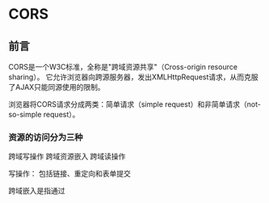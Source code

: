 # CORS

## 前言

CORS是一个W3C标准，全称是"跨域资源共享"（Cross-origin resource sharing）。
它允许浏览器向跨源服务器，发出XMLHttpRequest请求，从而克服了AJAX只能同源使用的限制。

浏览器将CORS请求分成两类：简单请求（simple request）和非简单请求（not-so-simple request）。

### 资源的访问分为三种

跨域写操作
跨域资源嵌入
跨域读操作

写操作： 包括链接、重定向和表单提交

跨域嵌入是指通过 <script>、 <link>、 <img>、 <video>、 <audio>、 <object>、 <embed>、 <iframe> 等标签加载的子资源。默认情况下它们均被允许跨域嵌入。不过 <iframe> 有点特别 —— 因为它的目的是在框架内加载不同的页面，可以使用 X-Frame-options 响应头控制其是否可以跨域加载。

跨域读取 是由 AJAX / fetch 获取子资源所产生的。默认情况下，浏览器会限制此类请求。当然，有一种通过嵌入子资源的方法也能实现跨域读取，不过相应地，如今的浏览器也存在着另一个策略来应对这种方法。如果你的浏览器已更新至最新版本，那么它应该已经实现以上的策略了。

浏览器获取到来自服务器的响应时，它会去检查响应头的 Access-Control-Allow-Origin 属性值，用以决定是否让页面读取响应内容。

### 简单请求

（1) 请求方法是以下三种方法之一：
    HEAD
    GET
    POST
（2）HTTP的头信息不超出以下几种字段：
    Accept
    Accept-Language
    Content-Language
    Last-Event-ID
    Content-Type：只限于三个值application/x-www-form-urlencoded、multipart/form-data、text/plain

其他是复杂请求

这是为了兼容表单（form），因为历史上表单一直可以发出跨域请求。AJAX 的跨域设计就是，只要表单可以发，AJAX 就可以直接发。

### 例子

app.js

```js
const express = require('express')
const app = express()
const port = 5000
app.use('/', (req, res) => {
  // res.header("Access-Control-Allow-Origin", "*");
  res.send('Hello World!')
  next()
})

app.listen(port, () => console.log(`Example app listening at http://localhost:${port}`))

```

app2.js

```js
const express = require('express');
const app = express();
const port = 3000
app.use(express.static('./public'));
app.listen(port, () => console.log(`Example app listening at http://localhost:${port}`))
```

public/index.html

```html
<!DOCTYPE html>
<html>
  <head>
    <meta charset="utf-8" />
    <meta http-equiv="X-UA-Compatible" content="IE=edge" />
    <title>option</title>
    <meta name="viewport" content="width=device-width, initial-scale=1" />
  </head>
  <body></body>
  <script>
    var url = 'http://127.0.0.1:5000'
    var xhr = new XMLHttpRequest()
    xhr.open('get', url, true)
    // xhr.setRequestHeader('X-Custom-Header', 'value');
    xhr.send()
  </script>
</html>

```

启动
node app.js
node app2.js

访问 <http://127.0.0.1:3000>  自动会发起一请求 <http://127.0.0.1:5000>

浏览器发现这次跨源AJAX请求是简单请求，就自动在头信息之中，添加一个Origin字段。

```
Origin: http://127.0.0.1:3000
```

控制台报错了
Access to XMLHttpRequest at 'http://127.0.0.1:5000/' from origin 'http://127.0.0.1:3000' has been blocked by CORS policy: No 'Access-Control-Allow-Origin' header is present on the requested resource.
请求的资源没有设置 Access-Control-Allow-Origin 头

我加上了app.js添加头

```js
app.use('/', (req, res, next) => {
  res.header("Access-Control-Allow-Origin", "http://127.0.0.1:4000");
  res.send('Hello World!')
})
```

重启node

依旧报错，
Access to XMLHttpRequest at 'http://127.0.0.1:5000/' from origin 'http://127.0.0.1:3000' has been blocked by CORS policy: The 'Access-Control-Allow-Origin' header has a value 'http://127.0.0.1:4000' that is not equal to the supplied origin.
因为我设置域名不再支持域名清单内，支持<http://127.0.0.1:4000> 访问

```js
app.use('/', (req, res, next) => {
  res.header("Access-Control-Allow-Origin", "*");
  res.send('Hello World!')
})
```

可以了

我们发现get请求是没有发送option请求的，我们给它加个自定义头

```js
xhr.open('get', url, true)
xhr.setRequestHeader('X-Custom-Header', 'value');
```

``

查看network，发现多了一个option 请求
控制台 显示 x-custom-header 在预检请求中 不被 Access-Control-Allow-Headers允许
Access to XMLHttpRequest at 'http://127.0.0.1:5000/' from origin 'http://127.0.0.1:3000' has been blocked by CORS policy: Request header field x-custom-header is not allowed by Access-Control-Allow-Headers in preflight response.

这时get就成为复杂请求了

app.js
我们要设置Access-Control-Allow-Headers，然后重启  app.js

```js
  res.header("Access-Control-Allow-Headers", "x-custom-header");
```

这样我们简单的复现了option 请求，遇到问题如何去解决，少什么头就需要加什么头

你会发现我们很少见到option请求，而我们刷新页面一次就会发起一次option预检请求

我们要设置 Access-Control-Max-Age 预检请求缓存时间，缓存有效时间不用再次请求

app.js

```js
  res.header(" Access-Control-Max-Age", "60");
```

设置后我发现怎么都不行，原来我设置了 chrome 的disabled cache，关掉就可以缓存了，不用发预检请求了

app.js

```js
  res.header("Access-Control-Allow-Methods", "OPTIONS");
```

index.html

```js
xhr.open('delete', url, true)
```

控制台
Access to XMLHttpRequest at 'http://127.0.0.1:5000/' from origin 'http://127.0.0.1:3000' has been blocked by CORS policy: Response to preflight request doesn't pass access control check: It does not have HTTP ok status.

Status Code: 500 Internal Server Error
预检请求没有通过控制检查，没有成功状态码，脚本报错了 原来我逗号写错了

app.js

```js
  res.header("Access-Control-Allow-Methods", "OPTIONS");
```

控制台
(index):1 Access to XMLHttpRequest at 'http://127.0.0.1:5000/' from origin 'http://127.0.0.1:3000' has been blocked by CORS policy: Method DELETE is not allowed by Access-Control-Allow-Methods in preflight response.
 预检请求的 Access-Control-Allow-Methods 中不允许 使用DELETE 方法

app.js

```js
  res.header("Access-Control-Allow-Methods", "DELETE");
```

ok！

如果我们想要携带cookie呢？
index.html

```js
    xhr.withCredentials = true
```

控制台报错
Access to XMLHttpRequest at 'http://127.0.0.1:5000/' from origin 'http://127.0.0.1:3000' has been blocked by CORS policy: Response to preflight request doesn't pass access control check: The value of the 'Access-Control-Allow-Origin' header in the response must not be the wildcard '*' when the request's credentials mode is 'include'. The credentials mode of requests initiated by the XMLHttpRequest is controlled by the withCredentials attribute.
预检请求没有通过访问控制检查，当请求credentials 是 include ， Access-Control-Allow-Origin不能设置为 通配符*

app.js

```js
  res.header("Access-Control-Allow-Origin", "http://127.0.0.1:3000");
```

还是报错，还得加上 Access-Control-Allow-Credentials ，不然请求不允许带 cookie
app.js

```js
    res.header("Access-Control-Allow-Credentials", "true");
```

服务器要设置cookie呢？

```js
      res.header("set-cookie", "test123");
```

如果不设置 index.html  xhr.withCredentials = true,服务端设置了，浏览器也不会设置cookie成功
app.js

```js
    res.header("Access-Control-Allow-Credentials", "true");
```

#### cors 关键字段

如果Origin指定的域名在许可范围内，服务器返回的响应，会多出几个头信息字段。

```nginx
Access-Control-Allow-Origin: <http://api.bob.com>
Access-Control-Allow-Credentials: true
Access-Control-Expose-Headers: FooBar
Content-Type: text/html; charset=utf-8
```

（1）Access-Control-Allow-Origin

该字段是必须的。它的值要么是请求时Origin字段的值，要么是一个*，表示接受任意域名的请求。

（2）Access-Control-Allow-Credentials

该字段可选。它的值是一个布尔值，表示是否允许发送Cookie。默认情况下，Cookie不包括在CORS请求之中。设为true，即表示服务器明确许可，Cookie可以包含在请求中，一起发给服务器。这个值也只能设为true，如果服务器不要浏览器发送Cookie，删除该字段即可。

（3）Access-Control-Expose-Headers

该字段可选。CORS请求时，XMLHttpRequest对象的getResponseHeader()方法只能拿到6个基本字段：Cache-Control、Content-Language、Content-Type、Expires、Last-Modified、Pragma。如果想拿到其他字段，就必须在Access-Control-Expose-Headers里面指定。上面的例子指定，getResponseHeader('FooBar')可以返回FooBar字段的值。

#### withCredentials 属性

上面说到，CORS请求默认不发送Cookie和HTTP认证信息。如果要把Cookie发到服务器，一方面要服务器同意，指定Access-Control-Allow-Credentials字段。

Access-Control-Allow-Credentials: true
另一方面，开发者必须在AJAX请求中打开withCredentials属性。

var xhr = new XMLHttpRequest();
xhr.withCredentials = true;
否则，即使服务器同意发送Cookie，浏览器也不会发送。或者，服务器要求设置Cookie，浏览器也不会处理。

但是，如果省略withCredentials设置，有的浏览器还是会一起发送Cookie。这时，可以显式关闭withCredentials。

xhr.withCredentials = false;
需要注意的是，如果要发送Cookie，Access-Control-Allow-Origin就不能设为星号，必须指定明确的、与请求网页一致的域名。同时，Cookie依然遵循同源政策，只有用服务器域名设置的Cookie才会上传，其他域名的Cookie并不会上传，且（跨源）原网页代码中的document.cookie也无法读取服务器域名下的Cookie。

### 复杂请求

非简单请求是那种对服务器有特殊要求的请求，比如请求方法是PUT或DELETE，或者Content-Type字段的类型是application/json。

非简单请求的CORS请求，会在正式通信之前，增加一次HTTP查询请求，称为"预检"请求（preflight）。

浏览器先询问服务器，当前网页所在的域名是否在服务器的许可名单之中，以及可以使用哪些HTTP动词和头信息字段。只有得到肯定答复，浏览器才会发出正式的XMLHttpRequest请求，否则就报错。

下面是一段浏览器的JavaScript脚本。

```js
var url = 'http://api.alice.com/cors';
var xhr = new XMLHttpRequest();
xhr.open('PUT', url, true);
xhr.setRequestHeader('X-Custom-Header', 'value');
xhr.send();
```

上面代码中，HTTP请求的方法是PUT，并且发送一个自定义头信息X-Custom-Header。

浏览器发现，这是一个非简单请求，就自动发出一个"预检"请求，要求服务器确认可以这样请求。下面是这个"预检"请求的HTTP头信息。

```nginx
OPTIONS /cors HTTP/1.1
Origin: <http://api.bob.com>
Access-Control-Request-Method: PUT
Access-Control-Request-Headers: X-Custom-Header
Host: api.alice.com
Accept-Language: en-US
Connection: keep-alive
User-Agent: Mozilla/5.0...
```

"预检"请求用的请求方法是OPTIONS，表示这个请求是用来询问的。头信息里面，关键字段是Origin，表示请求来自哪个源。

除了Origin字段，"预检"请求的头信息包括两个特殊字段。

（1）Access-Control-Request-Method

该字段是必须的，用来列出浏览器的CORS请求会用到哪些HTTP方法，上例是PUT。

（2）Access-Control-Request-Headers

该字段是一个逗号分隔的字符串，指定浏览器CORS请求会额外发送的头信息字段，上例是X-Custom-Header。

### 预检请求的回应

服务器收到"预检"请求以后，检查了Origin、Access-Control-Request-Method和Access-Control-Request-Headers字段以后，确认允许跨源请求，就可以做出回应。

```
HTTP/1.1 200 OK
Date: Mon, 01 Dec 2008 01:15:39 GMT
Server: Apache/2.0.61 (Unix)
Access-Control-Allow-Origin: http://api.bob.com
Access-Control-Allow-Methods: GET, POST, PUT
Access-Control-Allow-Headers: X-Custom-Header
Content-Type: text/html; charset=utf-8
Content-Encoding: gzip
Content-Length: 0
Keep-Alive: timeout=2, max=100
Connection: Keep-Alive
Content-Type: text/plain
```

上面的HTTP回应中，关键的是Access-Control-Allow-Origin字段，表示<http://api.bob.com可以请求数据。该字段也可以设为星号，表示同意任意跨源请求。>

```
Access-Control-Allow-Origin: *
```

如果服务器否定了"预检"请求，会返回一个正常的HTTP回应，但是没有任何CORS相关的头信息字段。这时，浏览器就会认定，服务器不同意预检请求，因此触发一个错误，被XMLHttpRequest对象的onerror回调函数捕获。控制台会打印出如下的报错信息。

```
XMLHttpRequest cannot load <http://api.alice.com.>
Origin <http://api.bob.com> is not allowed by Access-Control-Allow-Origin.
```

服务器回应的其他CORS相关字段如下。

```
Access-Control-Allow-Methods: GET, POST, PUT
Access-Control-Allow-Headers: X-Custom-Header
Access-Control-Allow-Credentials: true
Access-Control-Max-Age: 1728000
```

（1）Access-Control-Allow-Methods

该字段必需，它的值是逗号分隔的一个字符串，表明服务器支持的所有跨域请求的方法。注意，返回的是所有支持的方法，而不单是浏览器请求的那个方法。这是为了避免多次"预检"请求。

（2）Access-Control-Allow-Headers

如果浏览器请求包括Access-Control-Request-Headers字段，则Access-Control-Allow-Headers字段是必需的。它也是一个逗号分隔的字符串，表明服务器支持的所有头信息字段，不限于浏览器在"预检"中请求的字段。

（3）Access-Control-Allow-Credentials

该字段与简单请求时的含义相同。

（4）Access-Control-Max-Age

该字段可选，用来指定本次预检请求的有效期，单位为秒。上面结果中，有效期是20天（1728000秒），即允许缓存该条回应1728000秒（即20天），在此期间，不用发出另一条预检请求。

### 浏览器的正常请求和回应

一旦服务器通过了"预检"请求，以后每次浏览器正常的CORS请求，就都跟简单请求一样，会有一个Origin头信息字段。服务器的回应，也都会有一个Access-Control-Allow-Origin头信息字段。

下面是"预检"请求之后，浏览器的正常CORS请求。

```
PUT /cors HTTP/1.1
Origin: <http://api.bob.com>
Host: api.alice.com
X-Custom-Header: value
Accept-Language: en-US
Connection: keep-alive
User-Agent: Mozilla/5.0...
```

上面头信息的Origin字段是浏览器自动添加的。

下面是服务器正常的回应。

```
Access-Control-Allow-Origin: <http://api.bob.com>
Content-Type: text/html; charset=utf-8
```

上面头信息中，Access-Control-Allow-Origin字段是每次回应都必定包含的。

### 与JSONP的比较

```js
<script src="http://example.com/data.php?callback=dosomething"></script>
<script type="text/javascript">
    function dosomething(jsondata){
        //处理获得的json数据
    }
</script>
```

JSON大概流程 创建一个script标签，插入请求，带上callback的，当服务器返回数据嵌在 callback() 里面，立即执行

CORS与JSONP的使用目的相同，但是比JSONP更强大。

JSONP只支持GET请求，CORS支持所有类型的HTTP请求。JSONP的优势在于支持老式浏览器，以及可以向不支持CORS的网站请求数据。

## 总结

### 参考文献

1. <http://www.ruanyifeng.com/blog/2016/04/cors.html>
2. <https://mp.weixin.qq.com/s/JRanXA3_lIm7HUG8E_coUA>
